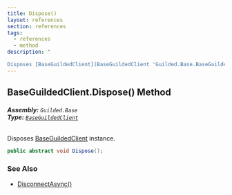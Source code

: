 ```yaml
---
title: Dispose()
layout: references
section: references
tags:
  - references
  - method
description: "

Disposes [BaseGuildedClient](BaseGuildedClient 'Guilded.Base.BaseGuildedClient') instance."
---
```


## BaseGuildedClient.Dispose() Method
###### **Assembly:** `Guilded.Base`<br/>**Type:** [`BaseGuildedClient`](BaseGuildedClient 'Guilded.Base.BaseGuildedClient')

Disposes [BaseGuildedClient](BaseGuildedClient 'Guilded.Base.BaseGuildedClient') instance.

```csharp
public abstract void Dispose();
```

### See Also
- [DisconnectAsync()](BaseGuildedClient.DisconnectAsync() 'Guilded.Base.BaseGuildedClient.DisconnectAsync()')